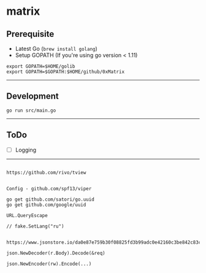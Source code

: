 # matrix


## Prerequisite

- Latest Go (`brew install golang`)
- Setup GOPATH (If you're using go version < 1.11)
```
export GOPATH=$HOME/golib
export GOPATH=$GOPATH:$HOME/github/0xMatrix
```

---

## Development

`go run src/main.go`

---

## ToDo

- [ ] Logging

---

```

https://github.com/rivo/tview


Config - github.com/spf13/viper

go get github.com/satori/go.uuid
go get github.com/google/uuid

URL.QueryEscape

// fake.SetLang("ru")


https://www.jsonstore.io/da0e87e759b30f08825fd3b99adc0e42160c3be842c83ca8c1cec9698f58ffb2

json.NewDecoder(r.Body).Decode(&req)

json.NewEncoder(rw).Encode(...)

```